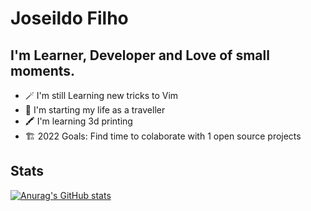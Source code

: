 # Joseildo Filho

## I'm Learner, Developer and Love of small moments.

* 🪄 I'm still Learning new tricks to Vim
* 🧭 I'm starting my life as a traveller
* 🖍 I'm learning 3d printing
* 🏗 2022 Goals: Find time to colaborate with 1 open source projects

## Stats

[![Anurag's GitHub stats](https://github-readme-stats.vercel.app/api?username=joseildofilho&count_private=true)](https://github.com/anuraghazra/github-readme-stats)
